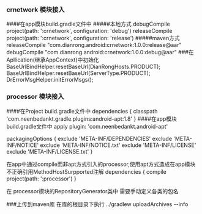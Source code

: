 ### crnetwork 模块接入
####在app模块build.gradle文件中
#####本地方式
debugCompile project(path: ':crnetwork', configuration: 'debug')
releaseCompile project(path: ':crnetwork', configuration: 'release')
#####maven方式
releaseCompile "com.dianrong.android:crnetwork:1.0.0:release@aar"
debugCompile "com.dianrong.android:crnetwork:1.0.0:debug@aar"
###在Apllication(继承AppContext)中初始化
BaseUrlBindHelper.resetBaseUrl(DianRongHosts.PRODUCT);
BaseUrlBindHelper.resetBaseUrl(ServerType.PRODUCT);
DrErrorMsgHelper.initErrorMsgs();


### processor 模块接入
####在Project build.gradle文件中
dependencies {
    classpath 'com.neenbedankt.gradle.plugins:android-apt:1.8'
}
####在app模块build.gradle文件中
apply plugin: 'com.neenbedankt.android-apt'

packagingOptions {
        exclude 'META-INF/DEPENDENCIES'
        exclude 'META-INF/NOTICE'
        exclude 'META-INF/NOTICE.txt'
        exclude 'META-INF/LICENSE'
        exclude 'META-INF/LICENSE.txt'
    }

在app中通过compile而非apt方式引入的processor,使用apt方式造成在app模块不正确引用MethodHostSurpported注解
dependencies {
    compile project(path: ':processor')
}

在 processor模块的RepositoryGenerator类中
需要手动定义各类的包名


###上传到maven库
在库的根目录下执行 ../gradlew uploadArchives --info

